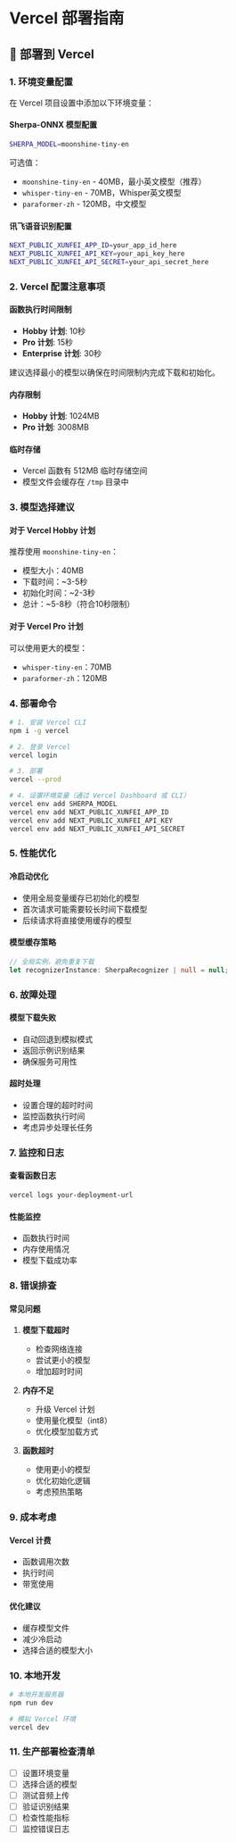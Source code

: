 # Vercel 部署指南

## 🚀 部署到 Vercel

### 1. 环境变量配置

在 Vercel 项目设置中添加以下环境变量：

#### Sherpa-ONNX 模型配置
```bash
SHERPA_MODEL=moonshine-tiny-en
```

可选值：
- `moonshine-tiny-en` - 40MB，最小英文模型（推荐）
- `whisper-tiny-en` - 70MB，Whisper英文模型
- `paraformer-zh` - 120MB，中文模型

#### 讯飞语音识别配置
```bash
NEXT_PUBLIC_XUNFEI_APP_ID=your_app_id_here
NEXT_PUBLIC_XUNFEI_API_KEY=your_api_key_here
NEXT_PUBLIC_XUNFEI_API_SECRET=your_api_secret_here
```

### 2. Vercel 配置注意事项

#### 函数执行时间限制
- **Hobby 计划**: 10秒
- **Pro 计划**: 15秒
- **Enterprise 计划**: 30秒

建议选择最小的模型以确保在时间限制内完成下载和初始化。

#### 内存限制
- **Hobby 计划**: 1024MB
- **Pro 计划**: 3008MB

#### 临时存储
- Vercel 函数有 512MB 临时存储空间
- 模型文件会缓存在 `/tmp` 目录中

### 3. 模型选择建议

#### 对于 Vercel Hobby 计划
推荐使用 `moonshine-tiny-en`：
- 模型大小：40MB
- 下载时间：~3-5秒
- 初始化时间：~2-3秒
- 总计：~5-8秒（符合10秒限制）

#### 对于 Vercel Pro 计划
可以使用更大的模型：
- `whisper-tiny-en`：70MB
- `paraformer-zh`：120MB

### 4. 部署命令

```bash
# 1. 安装 Vercel CLI
npm i -g vercel

# 2. 登录 Vercel
vercel login

# 3. 部署
vercel --prod

# 4. 设置环境变量（通过 Vercel Dashboard 或 CLI）
vercel env add SHERPA_MODEL
vercel env add NEXT_PUBLIC_XUNFEI_APP_ID
vercel env add NEXT_PUBLIC_XUNFEI_API_KEY
vercel env add NEXT_PUBLIC_XUNFEI_API_SECRET
```

### 5. 性能优化

#### 冷启动优化
- 使用全局变量缓存已初始化的模型
- 首次请求可能需要较长时间下载模型
- 后续请求将直接使用缓存的模型

#### 模型缓存策略
```typescript
// 全局实例，避免重复下载
let recognizerInstance: SherpaRecognizer | null = null;
```

### 6. 故障处理

#### 模型下载失败
- 自动回退到模拟模式
- 返回示例识别结果
- 确保服务可用性

#### 超时处理
- 设置合理的超时时间
- 监控函数执行时间
- 考虑异步处理长任务

### 7. 监控和日志

#### 查看函数日志
```bash
vercel logs your-deployment-url
```

#### 性能监控
- 函数执行时间
- 内存使用情况
- 模型下载成功率

### 8. 错误排查

#### 常见问题

1. **模型下载超时**
   - 检查网络连接
   - 尝试更小的模型
   - 增加超时时间

2. **内存不足**
   - 升级 Vercel 计划
   - 使用量化模型（int8）
   - 优化模型加载方式

3. **函数超时**
   - 使用更小的模型
   - 优化初始化逻辑
   - 考虑预热策略

### 9. 成本考虑

#### Vercel 计费
- 函数调用次数
- 执行时间
- 带宽使用

#### 优化建议
- 缓存模型文件
- 减少冷启动
- 选择合适的模型大小

### 10. 本地开发

```bash
# 本地开发服务器
npm run dev

# 模拟 Vercel 环境
vercel dev
```

### 11. 生产部署检查清单

- [ ] 设置环境变量
- [ ] 选择合适的模型
- [ ] 测试音频上传
- [ ] 验证识别结果
- [ ] 检查性能指标
- [ ] 监控错误日志 